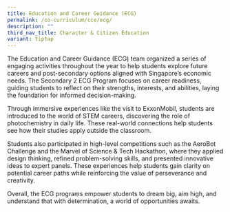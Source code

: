 ```yaml
---
title: Education and Career Guidance (ECG)
permalink: /co-curriculum/cce/ecg/
description: ""
third_nav_title: Character & Citizen Education
variant: tiptap
---
```

<p>The Education and Career Guidance (ECG) team organized a series of engaging
activities throughout the year to help students explore future careers
and post-secondary options aligned with Singapore’s economic needs. The
Secondary 2 ECG Program focuses on career readiness, guiding students to
reflect on their strengths, interests, and abilities, laying the foundation
for informed decision-making.</p>
<p>Through immersive experiences like the visit to ExxonMobil, students are
introduced to the world of STEM careers, discovering the role of photochemistry
in daily life. These real-world connections help students see how their
studies apply outside the classroom.</p>
<p>Students also participated in high-level competitions such as the AeroBot
Challenge and the Marvel of Science &amp; Tech Hackathon, where they applied
design thinking, refined problem-solving skills, and presented innovative
ideas to expert panels. These experiences help students gain clarity on
potential career paths while reinforcing the value of perseverance and
creativity.</p>
<p>Overall, the ECG programs empower students to dream big, aim high, and
understand that with determination, a world of opportunities awaits.</p>